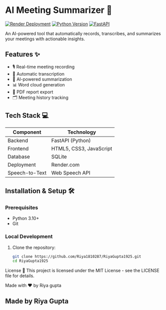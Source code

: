 # AI Meeting Summarizer 🚀

[![Render Deployment](https://img.shields.io/badge/Render-Deployed-brightgreen)](https://your-render-app-url.onrender.com)
[![Python Version](https://img.shields.io/badge/Python-3.10%2B-blue)](https://www.python.org/)
[![FastAPI](https://img.shields.io/badge/Framework-FastAPI-teal)](https://fastapi.tiangolo.com/)

An AI-powered tool that automatically records, transcribes, and summarizes your meetings with actionable insights.

## Features ✨

- 🎙️ Real-time meeting recording
- 📝 Automatic transcription
- 🤖 AI-powered summarization
- 📊 Word cloud generation
- 📄 PDF report export
- 🗂️ Meeting history tracking

## Tech Stack 💻

| Component       | Technology |
|----------------|------------|
| Backend        | FastAPI (Python) |
| Frontend       | HTML5, CSS3, JavaScript |
| Database       | SQLite |
| Deployment     | Render.com |
| Speech-to-Text | Web Speech API |

## Installation & Setup 🛠️

### Prerequisites
- Python 3.10+
- Git

### Local Development
1. Clone the repository:
   ```bash
   git clone https://github.com/Riya1810287/RiyaGupta1925.git
   cd RiyaGupta1925


License 📄
This project is licensed under the MIT License - see the LICENSE file for details.

Made with ❤️ by Riya gupta

  ## Made by Riya Gupta